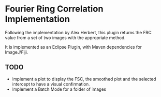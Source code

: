 Fourier Ring Correlation Implementation
===========================================

Following the implementation by Alex Herbert, this plugin returns the FRC value from a set of two images with the appropriate method. 

It is implemented as an Eclipse Plugin, with Maven dependencies for ImageJ/Fiji.

## TODO

* Implement a plot to display the FSC, the smoothed plot and the selected intercept to have a visual confirmation. 
* Implement a Batch Mode for a folder of images